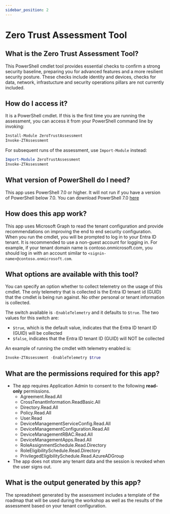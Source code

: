 ```yaml
---
sidebar_position: 2
---
```


# Zero Trust Assessment Tool

## What is the Zero Trust Assessment Tool?

This PowerShell cmdlet tool provides essential checks to confirm a strong security baseline, preparing you for advanced features and a more resilient security posture. These checks include identity and devices, checks for data, network, infrastucture and security operations pillars are not currently included.

## How do I access it?

It is a PowerShell cmdlet. If this is the first time you are running the assessment, you can access it from your PowerShell command line by invoking:

```PowerShell
Install-Module ZeroTrustAssessment 
Invoke-ZTAssessment
```

For subsequent runs of the assessment, use `Import-Module` instead:

```PowerShell
Import-Module ZeroTrustAssessment
Invoke-ZTAssessment
```

## What version of PowerShell do I need?

This app uses PowerShell 7.0 or higher. It will not run if you have a version of PowerShell below 7.0. You can download PowerShell 7.0 [here](https://learn.microsoft.com/en-us/powershell/scripting/install/installing-powershell-on-windows?view=powershell-7.4)

## How does this app work?

This app uses Microsoft Graph to read the tenant configuration and provide recommendations on improving the end to end security configuration.  
When you run the cmdlet, you will be prompted to log in to your Entra ID tenant.
It is recommended to use a non-guest account for logging in. For example, if your tenant domain name is contoso.onmicrosoft.com, you should log in with an account similar to `<signin-name>@contoso.onmicrosoft.com`.

## What options are available with this tool?

You can specify an option whether to collect telemetry on the usage of this cmdlet. The only telemetry that is collected is the Entra ID tenant id (GUID) that the cmdlet is being run against. No other personal or tenant information is collected.

The switch available is `-EnableTelemetry` and it defaults to `$true`. The two values for this switch are:

- `$true`, which is the default value, indicates that the Entra ID tenant ID (GUID) will be collected
- `$false`, indicates that the Entra ID tenant ID (GUID) will NOT be collected

An example of running the cmdlet with telemetry enabled is:

```PowerShell
Invoke-ZTAssessment -EnableTelemetry $true
```

## What are the permissions required for this app?

* The app requires Application Admin to consent to the following **read-only** permissions.
  * Agreement.Read.All
  * CrossTenantInformation.ReadBasic.All
  * Directory.Read.All
  * Policy.Read.All
  * User.Read
  * DeviceManagementServiceConfig.Read.All
  * DeviceManagementConfiguration.Read.All
  * DeviceManagementRBAC.Read.All
  * DeviceManagementApps.Read.All
  * RoleAssignmentSchedule.Read.Directory
  * RoleEligibilitySchedule.Read.Directory
  * PrivilegedEligibilitySchedule.Read.AzureADGroup
* The app does not store any tenant data and the session is revoked when the user signs out.

## What is the output generated by this app?

The spreadsheet generated by the assessment includes a template of the roadmap that will be used during the workshop as well as the results of the assessment based on your tenant configuration.
